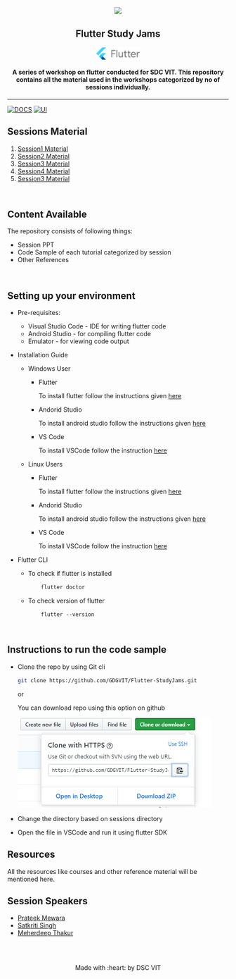 <p align="center">
	<img src="https://user-images.githubusercontent.com/30529572/72455010-fb38d400-37e7-11ea-9c1e-8cdeb5f5906e.png" />
	<h2 align="center"> Flutter Study Jams </h2>
</p>
<p align="center">
		<img src='./Assets/logo.png' width=20% align='center' />	
</p>

<h4 align="center"> A series of workshop on flutter conducted for SDC VIT. This repository contains all the material used in the workshops categorized by no of sessions individually.</h4>

---
[![DOCS](https://img.shields.io/badge/Documentation-see%20docs-green?style=flat-square&logo=appveyor)](https://flutter.dev/docs) 
  [![UI ](https://img.shields.io/badge/User%20Interface-Link%20to%20UI-orange?style=flat-square&logo=appveyor)](INSERT_UI_LINK_HERE)


## Sessions Material

1. [Session1 Material](https://github.com/GDGVIT/Flutter-StudyJams/tree/master/Session%201)
2. [Session2 Material](https://github.com/GDGVIT/Flutter-StudyJams/tree/master/Session%202)
3. [Session3 Material](https://github.com/GDGVIT/Flutter-StudyJams/tree/master/Session%203)
4. [Session4 Material](https://github.com/GDGVIT/Flutter-StudyJams/tree/master/Session%204)
5. [Session3 Material](https://github.com/GDGVIT/Flutter-StudyJams/tree/master/Session%205)

<br>

## Content Available

The repository consists of following things:
- Session PPT
- Code Sample of each tutorial categorized by session
- Other References

<br>


## Setting up your environment

* Pre-requisites:
	- Visual Studio Code - IDE for writing flutter code
	- Android Studio - for compiling flutter code
	- Emulator - for viewing code output

* Installation Guide
	
	- Windows User

		- Flutter
			
			To install flutter follow the instructions given [here](https://flutter.dev/docs/get-started/install/windows#get-the-flutter-sdk)

		- Andorid Studio
		
			To install android studio follow the instructions given [here](https://flutter.dev/docs/get-started/install/windows#android-setup)
	
		
		- VS Code

			To install VSCode follow the instruction [here](https://code.visualstudio.com/docs/setup/windows)

	- Linux Users

		- Flutter
				
			To install flutter follow the instructions given [here](https://flutter.dev/docs/get-started/install/linux#get-sdk)
			
		- Andorid Studio
		
			To install android studio follow the instructions given [here](https://flutter.dev/docs/get-started/install/linux#android-setup)
		 

		
		- VS Code

			To install VSCode follow the instruction [here](https://code.visualstudio.com/docs/setup/windows)
			

* Flutter CLI

	- To check if flutter is installed
		```bash
			flutter doctor
		```
	- To check version of flutter
		
		```
			flutter --version
		```

<br>

## Instructions to run the code sample

* Clone the repo by using Git cli

	```bash
	git clone https://github.com/GDGVIT/Flutter-StudyJams.git
	``` 
	or
	
	You can download repo using this option on github

	<img src='./Assets/clone.PNG'/>

* Change the directory based on sessions directory
* Open the file in VSCode and run it using flutter SDK

## Resources

All the resources like courses and other reference material will be mentioned here.


## Session Speakers

* [Prateek Mewara](https://github.com/pratzmewara)
* [Satkriti Singh](https://github.com/Satkriti-Singh)
* [Meherdeep Thakur](https://github.com/Meherdeep)



<br>
<br>

<p align="center">
	Made with :heart: by DSC VIT
</p>

